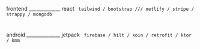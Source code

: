 frontend _____________ react `  tailwind / bootstrap /// netlify / stripe / strappy / mongodb                        `

#

android ______________ jetpack `  firebase / hilt / koin / retrofit / ktor / kmm                                       `
